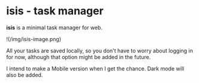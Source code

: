 # isis - task manager

**isis** is a minimal task manager for web.

!(/img/isis-image.png)

All your tasks are saved locally, so you don't have to worry about logging in for now, although that option might be added in the future.

I intend to make a Mobile version when I get the chance. Dark mode will also be added.
